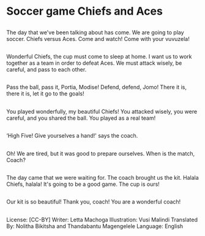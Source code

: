 # Soccer game Chiefs and Aces

##
The day that we've been talking
about has come. We are going
to play soccer. Chiefs versus
Aces.
Come and watch!
Come with your vuvuzela!

##
Wonderful Chiefs, the cup must
come to sleep at home.
I want us to work together as a
team in order to defeat Aces.
We must attack wisely, be
careful, and pass to each other.

##
Pass the ball, pass it, Portia,
Modise!
Defend, defend, Jomo!
There it is, there it is, let it go to
the goals!

##
You played wonderfully, my
beautiful Chiefs!
You attacked wisely, you were
careful, and you shared the ball.
You played as a real team!

##
‘High Five! Give yourselves a
hand!' says the coach.

##
Oh! We are tired, but it was
good to prepare ourselves.
When is the match, Coach?

##
The day came that we were
waiting for. The coach brought
us the kit.
Halala Chiefs, halala!
It's going to be a good game.
The cup is ours!

##
Our kit is so beautiful! Thank
you, coach! You are a wonderful
coach!

##
License: [CC-BY]
Writer: Letta Machoga
Illustration: Vusi Malindi
Translated By: Nolitha Bikitsha and Thandabantu
Magengelele
Language: English
